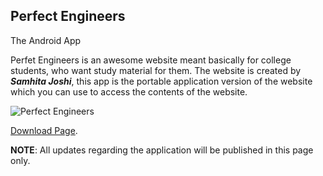 ## Perfect Engineers
The Android App

Perfet Engineers is an awesome website meant basically for college students, who want study material for them.
The website is created by ***Samhita Joshi***, this app is the portable application version of the website which you can use to access the contents of the website.

![Perfect Engineers](https://github.com/sj-on/pe/blob/master/IMG_20191222_190157.jpg)

[Download Page](https://sj-on.github.io/pe).
 
**NOTE**: All updates regarding the application will be published in this page only.
 
